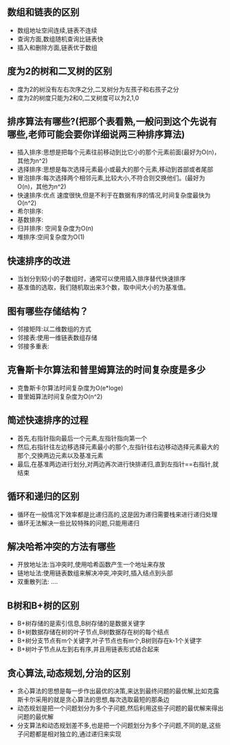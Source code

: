 ## 数组和链表的区别
- 数组地址空间连续,链表不连续
- 查询方面,数组随机查询比链表快
- 插入和删除方面,链表优于数组

## 度为2的树和二叉树的区别
- 度为2的树没有左右次序之分,二叉树分为左孩子和右孩子之分
- 度为2的树度只能为2和0,二叉树度可以为2,1,0

## 排序算法有哪些?(把那个表看熟,一般问到这个先说有哪些,老师可能会要你详细说两三种排序算法)
- 插入排序:思想是把每个元素往前移动到比它小的那个元素前面(最好为O(n)，其他为n^2)
- 选择排序:思想是每次选择元素最小或最大的那个元素,移动到首部或者尾部
- 冒泡排序:每次选择两个相邻元素,比较大小,不符合则交换他们。(最好为O(n)，其他为n^2)
- 快速排序:优点 速度很快,但是不利于在数据有序的情况,时间复杂度最快为O(n^2)
- 希尔排序:
- 基数排序:
- 归并排序: 空间复杂度为O(n)
- 堆排序:空间复杂度为O(1)

## 快速排序的改进
- 当划分到较小的子数组时，通常可以使用插入排序替代快速排序
- 基准值的选取，我们随机取出来3个数，取中间大小的为基准值。

## 图有哪些存储结构？
- 邻接矩阵:以二维数组的方式
- 邻接表:使用一维链表数组存储
- 邻接多重表: 

## 克鲁斯卡尔算法和普里姆算法的时间复杂度是多少
- 克鲁斯卡尔算法时间复杂度为O(e*loge)
- 普里姆算法时间复杂度为O(n^2)

## 简述快速排序的过程
- 首先,右指针指向最后一个元素,左指针指向第一个
- 然后,右指针往左边移选择元素最小的那个,左指针往右边移动选择元素最大的那个,交换两边元素以及基准元素
- 最后,在基准两边进行划分,对两边再次进行快排递归,直到左指针==右指针,就结束


## 循环和递归的区别
- 循环在一般情况下效率都是比递归高的,这是因为递归需要栈来进行递归处理
- 循环无法解决一些比较特殊的问题,只能用递归

## 解决哈希冲突的方法有哪些
- 开放地址法:当冲突时,使用哈希函数产生一个地址来存放
- 链地址法:使用链表数组来解决冲突,冲突时,插入结点到头部
- 双重散列法: ....

## B树和B+树的区别
- B+树存储的是索引信息,B树存储的是数据关键字
- B+树数据存储在树的叶子节点,B树数据存在树的每个结点
- B+树分支节点有m个关键字,叶子节点也有m个,B树则存在k-1个关键字
- B+树叶子节点从左到右有序,并且用链表形式结合起来

## 贪心算法,动态规划,分治的区别
- 贪心算法的思想是每一步作出最优的决策,来达到最终问题的最优解,比如克露斯卡尔采用的就是贪心算法的思想,每次选取最短的那条边
- 动态规划是把一个问题划分为多个子问题,然后利用这些子问题的最优解来得出问题的最优解
- 分支算法和动态规划差不多,也是把一个问题划分为多个子问题,不同的是,这些子问题都是相对独立的,通过递归来实现
